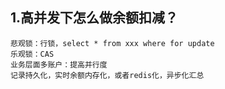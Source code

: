 ## 1.高并发下怎么做余额扣减？
```
悲观锁：行锁，select * from xxx where for update
乐观锁：CAS
业务层面多账户：提高并行度
记录持久化，实时余额内存化，或者redis化，异步化汇总

```
